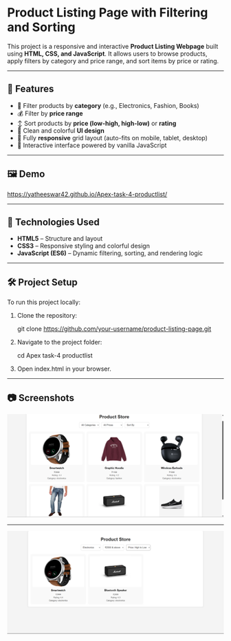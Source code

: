 #  Product Listing Page with Filtering and Sorting

This project is a responsive and interactive **Product Listing Webpage** built using **HTML, CSS, and JavaScript**. It allows users to browse products, apply filters by category and price range, and sort items by price or rating.

---

## 📌 Features

- 🔎 Filter products by **category** (e.g., Electronics, Fashion, Books)
- 💰 Filter by **price range**
- ↕️ Sort products by **price (low-high, high-low)** or **rating**
- 🎨 Clean and colorful **UI design**
- 📱 Fully **responsive** grid layout (auto-fits on mobile, tablet, desktop)
- 🧠 Interactive interface powered by vanilla JavaScript

---

## 🖼️ Demo 

 https://yatheeswar42.github.io/Apex-task-4-productlist/

---

## 🚀 Technologies Used

- **HTML5** – Structure and layout
- **CSS3** – Responsive styling and colorful design
- **JavaScript (ES6)** – Dynamic filtering, sorting, and rendering logic

---

## 🛠️ Project Setup

To run this project locally:

1. Clone the repository:
   
   git clone https://github.com/your-username/product-listing-page.git

3. Navigate to the project folder:

   cd Apex task-4 productlist

5. Open index.html in your browser.

---

## 📷 Screenshots
![Product List](screenshots/img1.png)

---

![using filters](screenshots/img2.png)
